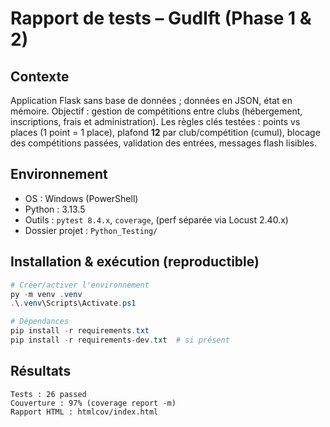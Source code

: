 # Rapport de tests – Gudlft (Phase 1 & 2)

## Contexte
Application Flask sans base de données ; données en JSON, état en mémoire. Objectif : gestion de compétitions entre clubs (hébergement, inscriptions, frais et administration). Les règles clés testées : points vs places (1 point = 1 place), plafond **12** par club/compétition (cumul), blocage des compétitions passées, validation des entrées, messages flash lisibles.

## Environnement
- OS : Windows (PowerShell)
- Python : 3.13.5
- Outils : `pytest 8.4.x`, `coverage`, (perf séparée via Locust 2.40.x)
- Dossier projet : `Python_Testing/`

## Installation & exécution (reproductible)
```powershell
# Créer/activer l'environnement
py -m venv .venv
.\.venv\Scripts\Activate.ps1

# Dépendances
pip install -r requirements.txt
pip install -r requirements-dev.txt  # si présent
```
## Résultats
```
Tests : 26 passed
Couverture : 97% (coverage report -m)
Rapport HTML : htmlcov/index.html

```
